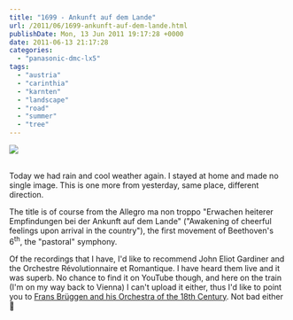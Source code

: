 ```yaml
---
title: "1699 - Ankunft auf dem Lande"
url: /2011/06/1699-ankunft-auf-dem-lande.html
publishDate: Mon, 13 Jun 2011 19:17:28 +0000
date: 2011-06-13 21:17:28
categories: 
  - "panasonic-dmc-lx5"
tags: 
  - "austria"
  - "carinthia"
  - "karnten"
  - "landscape"
  - "road"
  - "summer"
  - "tree"
---
```

<div class="container">
<div class="center"><a target="_blank" href="https://d25zfm9zpd7gm5.cloudfront.net/1200x1200/2011/20110612_164016_ps.jpg"><img src="https://d25zfm9zpd7gm5.cloudfront.net/0600x0600/2011/20110612_164016_ps.jpg" /></a></div>
</div>
<br />

Today we had rain and cool weather again. I stayed at home and made no single image. This is one more from yesterday, same place, different direction.

 The title is of course from the Allegro ma non troppo "Erwachen heiterer Empfindungen bei der Ankunft auf dem Lande" ("Awakening of cheerful feelings upon arrival in the country"), the first movement of Beethoven's 6<sup>th</sup>, the "pastoral" symphony.

Of the recordings that I have, I'd like to recommend John Eliot Gardiner and the Orchestre Révolutionnaire et Romantique. I have heard them live and it was superb. No chance to find it on YouTube though, and here on the train (I'm on my way back to Vienna) I can't upload it either, thus I'd like to point you to <a target="_blank" href="http://www.youtube.com/watch?v=v50XkRrp5x8">Frans Brüggen and his Orchestra of the 18th Century</a>. Not bad either 🙂
